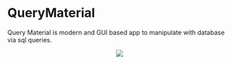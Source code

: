 # QueryMaterial
Query Material is modern and GUI based app to manipulate with database via sql queries.
<br/>
<center><img src="https://www.hostpic.org/images/2008020440250099_tn.jpg"></center>
